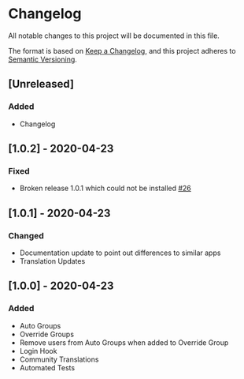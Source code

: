 # Changelog

All notable changes to this project will be documented in this file.

The format is based on [Keep a Changelog](https://keepachangelog.com/en/1.0.0/),
and this project adheres to [Semantic Versioning](https://semver.org/spec/v2.0.0.html).

## [Unreleased]

### Added

- Changelog

## [1.0.2] - 2020-04-23

### Fixed

- Broken release 1.0.1 which could not be installed [#26](https://github.com/stjosh/auto_groups/issues/26)

## [1.0.1] - 2020-04-23

### Changed

- Documentation update to point out differences to similar apps
- Translation Updates

## [1.0.0] - 2020-04-23

### Added

- Auto Groups
- Override Groups
- Remove users from Auto Groups when added to Override Group
- Login Hook
- Community Translations
- Automated Tests
